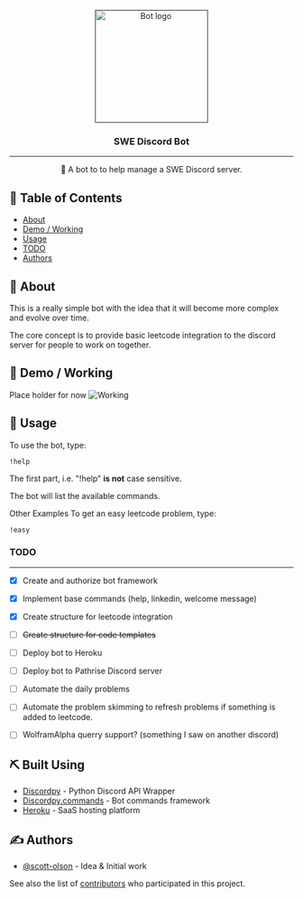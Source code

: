 
<p align="center">
  <a href="" rel="noopener">
 <img width=200px height=200px src="https://i.imgur.com/FxL5qM0.jpg" alt="Bot logo"></a>
</p>

<h3 align="center">SWE Discord Bot</h3>

---

<p align="center"> 🤖 A bot to to help manage a SWE Discord server. 
    <br> 
</p>

## 📝 Table of Contents
+ [About](#about)
+ [Demo / Working](#demo)
+ [Usage](#usage)
+ [TODO](#todo)
+ [Authors](#authors)

## 🧐 About <a name = "about"></a>
This is a really simple bot with the idea that it will become more complex and evolve over time. 

The core concept is to provide basic leetcode integration to the discord server for people to work on together. 

## 🎥 Demo / Working <a name = "demo"></a>
Place holder for now
![Working](https://media.giphy.com/media/20NLMBm0BkUOwNljwv/giphy.gif)


## 🎈 Usage <a name = "usage"></a>

To use the bot, type:
```
!help
```
The first part, i.e. "!help" **is not** case sensitive.

The bot will list the available commands.


Other Examples
To get an easy leetcode problem, type:
```
!easy
```

### TODO <a name = "todo"></a>

---

- [x] Create and authorize bot framework
- [x] Implement base commands (help, linkedin, welcome message)
- [x] Create structure for leetcode integration
- [ ] ~~Create structure for code templates~~
- [ ] Deploy bot to Heroku
- [ ] Deploy bot to Pathrise Discord server
- [ ] Automate the daily problems
- [ ] Automate the problem skimming to refresh problems if something is added to leetcode.
- [ ] WolframAlpha querry support? (something I saw on another discord)




<!-- ## 🏁 Getting Started <a name = "getting_started"></a>
These instructions will get you a copy of the project up and running on your local machine for development and testing purposes. See [deployment](#deployment) for notes on how to deploy the project on a live system.

### Prerequisites

What things you need to install the software and how to install them.

```
Give examples
```

### Installing

A step by step series of examples that tell you how to get a development env running.

Say what the step will be

```
Give the example
```

And repeat

```
until finished
```

End with an example of getting some data out of the system or using it for a little demo.

## 🚀 Deploying your own bot <a name = "deployment"></a>
To see an example project on how to deploy your bot, please see my own configuration:

+ **Heroku**: https://github.com/kylelobo/Reddit-Bot#deploying_the_bot
 -->
## ⛏️ Built Using <a name = "built_using"></a>
+ [Discordpy](https://discordpy.readthedocs.io/en/latest/index.html) - Python Discord API Wrapper
+ [Discordpy.commands](https://discordpy.readthedocs.io/en/latest/ext/commands/index.html) - Bot commands framework
+ [Heroku](https://www.heroku.com/) - SaaS hosting platform

## ✍️ Authors <a name = "authors"></a>
+ [@scott-olson](https://github.com/scott-olson) - Idea & Initial work

See also the list of [contributors](https://github.com/scott-olson/SWEDiscordBot/contributors) who participated in this project.

